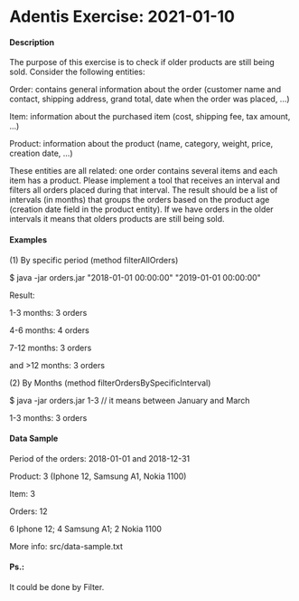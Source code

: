 # Adentis Exercise: 2021-01-10

<b><h4> Description </h4></b>

The purpose of this exercise is to check if older products are still being sold. Consider the following entities:

Order: contains general information about the order (customer name and contact,
shipping address, grand total, date when the order was placed, ...)

Item: information about the purchased item (cost, shipping fee, tax amount, ...)

Product: information about the product (name, category, weight, price, creation date, ...)

These entities are all related: one order contains several items and each item has a product.
Please implement a tool that receives an interval and filters all orders placed during that interval.
The result should be a list of intervals (in months) that groups the orders based on the product
age (creation date field in the product entity). 
If we have orders in the older intervals it means that olders products are still being sold.

<b><h4> Examples </h4></b>
(1) By specific period  (method filterAllOrders)

$ java -jar orders.jar "2018-01-01 00:00:00" "2019-01-01 00:00:00"

Result:

1-3 months: 3 orders

4-6 months: 4 orders

7-12 months: 3 orders

and >12 months: 3 orders

(2) By Months (method filterOrdersBySpecificInterval)

$ java -jar orders.jar 1-3 // it means between January and March

1-3 months: 3 orders

<b><h4> Data Sample</h4></b>

Period of the orders: 2018-01-01 and 2018-12-31

Product: 3 (Iphone 12, Samsung A1, Nokia 1100)

Item: 3

Orders: 12

6 Iphone 12; 4 Samsung A1; 2 Nokia 1100

More info: src/data-sample.txt

<b><h4> Ps.:</h4></b>
It could be done by Filter.